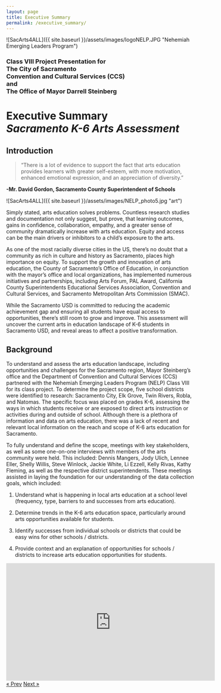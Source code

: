 ```yaml
---
layout: page
title: Executive Summary
permalink: /executive_summary/
---
```


![SacArts4ALL]({{ site.baseurl }}/assets/images/logoNELP.JPG "Nehemiah Emerging Leaders Program")

### Class VIII Project Presentation for<br/>The City of Sacramento<br/>Convention and Cultural Services (CCS)<br/>and<br/>The Office of Mayor Darrell Steinberg 


# Executive Summary<br/><em>Sacramento K-6 Arts Assessment</em> 


## Introduction

> “There is a lot of evidence to support the fact that arts education provides learners with greater self-esteem, with more motivation, enhanced emotional expression, and an appreciation of diversity.”

**-Mr. David Gordon, Sacramento County Superintendent of Schools** 

![SacArts4ALL]({{ site.baseurl }}/assets/images/NELP_photo5.jpg "art")

Simply stated, arts education solves problems. Countless research studies and documentation not only suggest, but prove, that learning outcomes, gains in confidence, collaboration, empathy, and a greater sense of community dramatically increase with arts education. Equity and access can be the main drivers or inhibitors to a child’s exposure to the arts. 

As one of the most racially diverse cities in the US, there’s no doubt that a community as rich in culture and history as Sacramento, places high importance on equity. To support the growth and innovation of arts education, the County of Sacramento’s Office of Education, in conjunction with the mayor’s office and local organizations, has implemented numerous initiatives and partnerships, including Arts Forum, PAL Award, California County Superintendents Educational Services Association, Convention and Cultural Services, and Sacramento Metropolitan Arts Commission (SMAC). 

While the Sacramento USD is committed to reducing the academic achievement gap and ensuring all students have equal access to opportunities, there’s still room to grow and improve. This assessment will uncover the current arts in education landscape of K-6 students in Sacramento USD, and reveal areas to affect a positive transformation.

## Background

To understand and assess the arts education landscape, including opportunities and challenges for the Sacramento region, Mayor Steinberg’s office and the Department of Convention and Cultural Services (CCS) partnered with the Nehemiah Emerging Leaders Program (NELP) Class VIII for its class project. To determine the project scope, five school districts were identified to research: Sacramento City, Elk Grove, Twin Rivers, Robla, and Natomas. The specific focus was placed on grades K-6, assessing the ways in which students receive or are exposed to direct arts instruction or activities during and outside of school. Although there is a plethora of information and data on arts education, there was a lack of recent and relevant local information on the reach and scope of K-6 arts education for Sacramento. 

To fully understand and define the scope, meetings with key stakeholders, as well as some one-on-one interviews with members of the arts community were held. This included: Dennis Mangers, Jody Ulich, Lennee Eller, Shelly Willis, Steve Winlock, Jackie White, Li Ezzell, Kelly Rivas, Kathy Fleming, as well as the respective district superintendents. These meetings assisted in laying the foundation for our understanding of the data collection goals, which included:  

1. Understand what is happening in local arts education at a school level (frequency, type, barriers to and successes from arts education).

2. Determine trends in the K-6 arts education space, particularly around arts opportunities available for students. 

3. Identify successes from individual schools or districts that could be easy wins for other schools / districts. 

4. Provide context and an explanation of opportunities for schools / districts to increase arts education opportunities for students.


<iframe width="560" height="315" src="https://www.youtube.com/embed/yUh6sYJOwrU?ecver=1" frameborder="0" allowfullscreen></iframe> 

<!-- Pagination -->
<div class="pagination">
  <a class="pagination-item older" href="{{ site.baseurl }}">&laquo; Prev</a>
  <a class="pagination-item newer" href="{{ site.baseurl }}/methodology">Next &raquo;</a>
</div>
